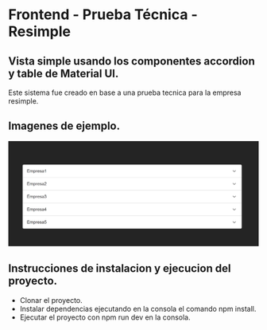 # Frontend - Prueba Técnica - Resimple

## Vista simple usando los componentes accordion y table de Material UI.

Este sistema fue creado en base a una prueba tecnica para la empresa resimple.

## Imagenes de ejemplo.

![Alt Text](https://github.com/nicolasgravertt/resimple-prueba-tecnica/blob/main/src/assets/vista.png?raw=true)

## Instrucciones de instalacion y ejecucion del proyecto.

- Clonar el proyecto.
- Instalar dependencias ejecutando en la consola el comando npm install.
- Ejecutar el proyecto con npm run dev en la consola.
